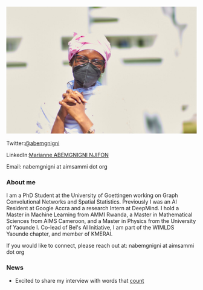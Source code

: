 ---
---


!["Nothing happens until something moves" (Albert Einstein.)](./pink_pic.jpg)

Twitter:[@abemgnigni](https://twitter.com/abemgnigni)

LinkedIn:[Marianne ABEMGNIGNI NJIFON](https://www.linkedin.com/in/marianne-abemgnigni-njifon-931142150/)

Email: nabemgnigni at aimsammi dot org

### About me
I am a PhD Student at the University of Goettingen working on Graph Convolutional Networks and Spatial Statistics. Previously I was an AI Resident at
Google Accra and a research Intern at DeepMind. I hold a Master in Machine Learning from AMMI Rwanda, a Master in Mathematical Sciences from AIMS Cameroon,
and a Master in Physics from the University of Yaounde I. Co-lead of Bel's AI Initiative, I am part of the WIMLDS Yaounde chapter, and member of KMERAI.

If you would like to connect, please reach out at: nabemgnigni at aimsammi dot org


### News
  - Excited to share my interview with words that [count](https://wordsthatcount.org/women-in-machine-learning-abemgnigni-njifon-marianne/)
  
  

